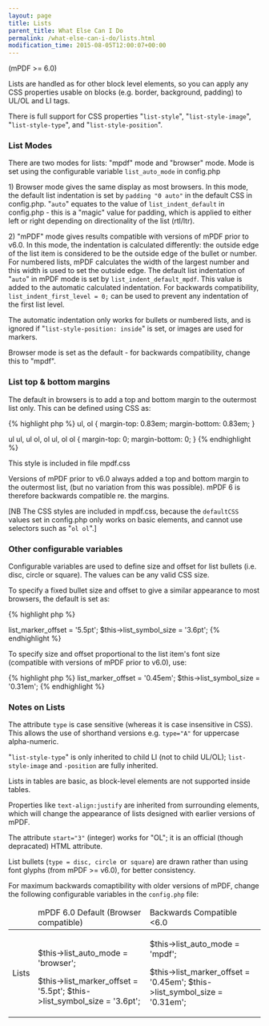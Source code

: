 ```yaml
---
layout: page
title: Lists
parent_title: What Else Can I Do
permalink: /what-else-can-i-do/lists.html
modification_time: 2015-08-05T12:00:07+00:00
---
```




<p>(mPDF &gt;= 6.0)</p>
<p>Lists are handled as for other block level elements, so you can apply any CSS properties usable on blocks (e.g. border, background, padding) to UL/OL and LI tags.</p>
<p>There is full support for CSS properties "<code>list-style</code>", "<code>list-style-image</code>", "<code>list-style-type</code>", and "<code>list-style-position</code>".</p>
<h3>List Modes</h3>
<p>There are two modes for lists: "mpdf" mode and "browser" mode. Mode is set using the configurable variable <code>list_auto_mode</code> in <span class="filename">config.php</span></p>
<p>1) Browser mode gives the same display as most browsers. In this mode, the default list indentation is set by <code>padding "0 auto"</code> in the default CSS in <span class="filename">config.php</span>. "<code>auto</code>" equates to the value of <code>list_indent_default</code> in <span class="filename">config.php</span> - this is a "magic" value for padding, which is applied to either left or right depending on directionality of the list (rtl/ltr).</p>
<p>2) "mPDF" mode gives results compatible with versions of mPDF prior to v6.0. In this mode, the indentation is calculated differently: the outside edge of the list item is considered to be the outside edge of the bullet or number. For numbered lists, mPDF calculates the width of the largest number and this width is used to set the outside edge. The default list indentation of "<code>auto</code>" in mPDF mode is set by <code>list_indent_default_mpdf</code>. This value is added to the automatic calculated indentation. For backwards compatibility, <code>list_indent_first_level = 0;</code> can be used to prevent any indentation of the first list level.</p>
<p>The automatic indentation only works for bullets or numbered lists, and is ignored if "<code>list-style-position: inside</code>" is set, or images are used for markers.</p>
<p>Browser mode is set as the default - for backwards compatibility, change this to "mpdf".</p>
<h3>List top &amp; bottom margins</h3>
<p>The default in browsers is to add a top and bottom margin to the outermost list only. This can be defined using CSS as:</p>

{% highlight php %}
ul, ol { margin-top: 0.83em; margin-bottom: 0.83em; }

ul ul, ul ol, ol ul, ol ol { margin-top: 0; margin-bottom: 0; }
{% endhighlight %}

<p>This style is included in file <span class="filename">mpdf.css</span></p>
<p>Versions of mPDF prior to v6.0 always added a top and bottom margin to the outermost list, (but no variation from this was possible). mPDF 6 is therefore backwards compatible re. the margins.</p>
<p>[NB The CSS styles are included in <span class="filename">mpdf.css</span>, because the <code>defaultCSS</code> values set in <span class="filename">config.php</span> only works on basic elements, and cannot use selectors such as "<code>ol ol</code>".]</p>
<h3>Other configurable variables</h3>
<p>Configurable variables are used to define size and offset for list bullets (i.e. disc, circle or square). The values can be any valid CSS size.</p>
<p>To specify a fixed bullet size and offset to give a similar appearance to most browsers, the default is set as:</p>
<ul> </li>
</ul>

{% highlight php %}
<?php

$this->list_marker_offset = '5.5pt';

$this->list_symbol_size = '3.6pt';
{% endhighlight %}

<p>To specify size and offset proportional to the list item's font size (compatible with versions of mPDF prior to v6.0), use:</p>
<ul> </li>
</ul>

{% highlight php %}
<?php

$this->list_marker_offset = '0.45em';

$this->list_symbol_size = '0.31em';
{% endhighlight %}

<h3>Notes on Lists</h3>
<p>The attribute <code>type</code> is case sensitive (whereas it is case insensitive in CSS). This allows the use of shorthand versions e.g. <code>type="A"</code> for uppercase alpha-numeric.</p>
<p>"<code>list-style-type</code>" is only inherited to child LI (not to child UL/OL); <code>list-style-image</code> and <code>-position</code> are fully inherited.</p>
<p>Lists in tables are basic, as block-level elements are not supported inside tables.</p>
<p>Properties like <code>text-align:justify</code> are inherited from surrounding elements, which will change the appearance of lists designed with earlier versions of mPDF.</p>
<p>The attribute <code>start="3"</code> (integer) works for "OL"; it is an official (though depracated) HTML attribute.</p>
<p>List bullets (<code>type = disc, circle </code>or<code> square</code>) are drawn rather than using font glyphs (from mPDF &gt;= v6.0), for better consistency.</p>
<p>For maximum backwards comaptibility with older versions of mPDF, change the following configurable variables in the <code>config.php</code> file:</p>
<table class="table"> <thead>
<tr>
<td>

</td>
<td>mPDF 6.0 Default (Browser compatible)

</td>
<td>Backwards Compatible &lt;6.0

</td>
</tr>
</thead> <tbody>
<tr>
<td>Lists</td>
<td>
<p>$this-&gt;list_auto_mode = 'browser';</p>
$this-&gt;list_marker_offset = '5.5pt';

$this-&gt;list_symbol_size = '3.6pt';</td>
<td>
<p>$this-&gt;list_auto_mode = 'mpdf';</p>
<p>$this-&gt;list_marker_offset = '0.45em';

$this-&gt;list_symbol_size = '0.31em';</p>
</td>
</tr>
</tbody> </table>
